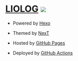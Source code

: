 # [LIOLOG](https://liolok.github.io) [![][deployment_status]](https://github.com/liolok/liolok.github.io/actions)

- Powered by [Hexo](https://hexo.io)

- Themed by [NexT](https://github.com/theme-next/hexo-theme-next)

- Hosted by [GitHub Pages](https://pages.github.com)

- Deployed by [GitHub Actions](https://github.com/features/actions)

[deployment_status]: https://github.com/liolok/liolok.github.io/workflows/Deployment/badge.svg
